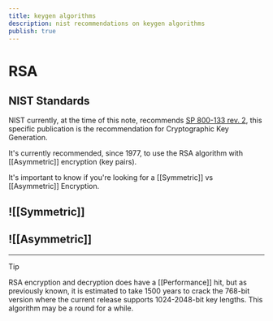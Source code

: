 ```yaml
---
title: keygen algorithms
description: nist recommendations on keygen algorithms
publish: true
---
```

# RSA
## NIST Standards
NIST currently, at the time of this note, recommends [SP 800-133 rev. 2](https://csrc.nist.gov/publications/detail/sp/800-133/rev-2/final), this specific publication is the recommendation for Cryptographic Key Generation. 

It's currently recommended, since 1977, to use the RSA algorithm with [[Asymmetric]] encryption (key pairs). 

It's important to know if you're looking for a [[Symmetric]] vs [[Asymmetric]] Encryption. 

## ![[Symmetric]]
## ![[Asymmetric]]

---
>[!tip]
>RSA encryption and decryption does have a [[Performance]] hit, but as previously known, it is estimated to take 1500 years to crack the 768-bit version where the current release supports 1024-2048-bit key lengths. 
>This algorithm may be a round for a while. 